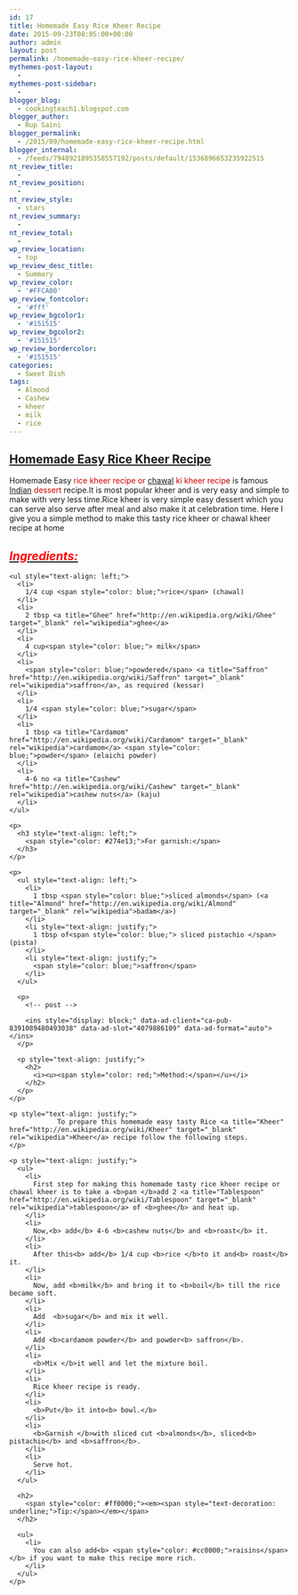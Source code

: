 ```yaml
---
id: 17
title: Homemade Easy Rice Kheer Recipe
date: 2015-09-23T08:05:00+00:00
author: admin
layout: post
permalink: /homemade-easy-rice-kheer-recipe/
mythemes-post-layout:
  - 
mythemes-post-sidebar:
  - 
blogger_blog:
  - cookingteach1.blogspot.com
blogger_author:
  - Rup Saini
blogger_permalink:
  - /2015/09/homemade-easy-rice-kheer-recipe.html
blogger_internal:
  - /feeds/7948921895358557192/posts/default/1536896653235922515
nt_review_title:
  - 
nt_review_position:
  - 
nt_review_style:
  - stars
nt_review_summary:
  - 
nt_review_total:
  - 
wp_review_location:
  - top
wp_review_desc_title:
  - Summary
wp_review_color:
  - '#FFCA00'
wp_review_fontcolor:
  - '#fff'
wp_review_bgcolor1:
  - '#151515'
wp_review_bgcolor2:
  - '#151515'
wp_review_bordercolor:
  - '#151515'
categories:
  - Sweet Dish
tags:
  - Almond
  - Cashew
  - kheer
  - milk
  - rice
---
```

<p dir="ltr" style="text-align: left;">
  <p style="clear: both; text-align: center;">
  </p>
  
  <h2 dir="ltr" style="text-align: left;">
  </h2>
  
  <h2 dir="ltr" style="text-align: left;">
    <span style="text-decoration: underline;">Homemade Easy Rice <a class="zem_slink" title="Kheer" href="http://en.wikipedia.org/wiki/Kheer" target="_blank" rel="wikipedia">Kheer</a> <a title="Chocolate cake" href="http://en.wikipedia.org/wiki/Chocolate_cake" target="_blank" rel="wikipedia">Recipe</a></span>
  </h2>
  
  <p>
    Homemade Easy <span style="color: #cc0000;">rice kheer recipe or <a title="Rice" href="http://en.wikipedia.org/wiki/Rice" target="_blank" rel="wikipedia">chawal</a> ki kheer recip</span><span style="color: #990000;">e</span> is famous <span style="color: #cc0000;"><a class="zem_slink" title="Indian cuisine" href="http://en.wikipedia.org/wiki/Indian_cuisine" target="_blank" rel="wikipedia">Indian</a> dessert</span> recipe.It is most popular kheer and is very easy and simple to make with very less time.Rice kheer is very simple easy dessert which you can serve also serve after meal and also make it at celebration time. Here I give you a simple method to make this tasty rice kheer or chawal kheer recipe at home
  </p>
  
  <p dir="ltr" style="text-align: left;">
    <h2 style="text-align: left;">
      <i><u><span style="color: red;">Ingredients: </span></u></i>
    </h2>
    
    <ul style="text-align: left;">
      <li>
        1/4 cup <span style="color: blue;">rice</span> (chawal)
      </li>
      <li>
        2 tbsp <a title="Ghee" href="http://en.wikipedia.org/wiki/Ghee" target="_blank" rel="wikipedia">ghee</a>
      </li>
      <li>
        4 cup<span style="color: blue;"> milk</span>
      </li>
      <li>
        <span style="color: blue;">powdered</span> <a title="Saffron" href="http://en.wikipedia.org/wiki/Saffron" target="_blank" rel="wikipedia">saffron</a>, as required (kessar)
      </li>
      <li>
        1/4 <span style="color: blue;">sugar</span>
      </li>
      <li>
        1 tbsp <a title="Cardamom" href="http://en.wikipedia.org/wiki/Cardamom" target="_blank" rel="wikipedia">cardamom</a> <span style="color: blue;">powder</span> (elaichi powder)
      </li>
      <li>
        4-6 no <a title="Cashew" href="http://en.wikipedia.org/wiki/Cashew" target="_blank" rel="wikipedia">cashew nuts</a> (kaju)
      </li>
    </ul>
    
    <p>
      <h3 style="text-align: left;">
        <span style="color: #274e13;">For garnish:</span>
      </h3>
    </p>
    
    <p>
      <ul style="text-align: left;">
        <li>
          1 tbsp <span style="color: blue;">sliced almonds</span> (<a title="Almond" href="http://en.wikipedia.org/wiki/Almond" target="_blank" rel="wikipedia">badam</a>)
        </li>
        <li style="text-align: justify;">
          1 tbsp of<span style="color: blue;"> sliced pistachio </span>(pista)
        </li>
        <li style="text-align: justify;">
          <span style="color: blue;">saffron</span>
        </li>
      </ul>
      
      <p>
        <!-- post -->
        
        <ins style="display: block;" data-ad-client="ca-pub-8391089480493038" data-ad-slot="4079886109" data-ad-format="auto"></ins>
      </p>
      
      <p style="text-align: justify;">
        <h2>
          <i><u><span style="color: red;">Method:</span></u></i>
        </h2>
      </p>
    </p>
    
    <p style="text-align: justify;">
                To prepare this homemade easy tasty Rice <a title="Kheer" href="http://en.wikipedia.org/wiki/Kheer" target="_blank" rel="wikipedia">Kheer</a> recipe follow the following steps.
    </p>
    
    <p style="text-align: justify;">
      <ul>
        <li>
          First step for making this homemade tasty rice kheer recipe or chawal kheer is to take a <b>pan </b>add 2 <a title="Tablespoon" href="http://en.wikipedia.org/wiki/Tablespoon" target="_blank" rel="wikipedia">tablespoon</a> of <b>ghee</b> and heat up.
        </li>
        <li>
          Now,<b> add</b> 4-6 <b>cashew nuts</b> and <b>roast</b> it.
        </li>
        <li>
          After this<b> add</b> 1/4 cup <b>rice </b>to it and<b> roast</b> it.
        </li>
        <li>
          Now, add <b>milk</b> and bring it to <b>boil</b> till the rice became soft.
        </li>
        <li>
          Add  <b>sugar</b> and mix it well.
        </li>
        <li>
          Add <b>cardamom powder</b> and powder<b> saffron</b>.
        </li>
        <li>
          <b>Mix </b>it well and let the mixture boil.
        </li>
        <li>
          Rice kheer recipe is ready.
        </li>
        <li>
          <b>Put</b> it into<b> bowl.</b>
        </li>
        <li>
          <b>Garnish </b>with sliced cut <b>almonds</b>, sliced<b> pistachio</b> and <b>saffron</b>.
        </li>
        <li>
          Serve hot.
        </li>
      </ul>
      
      <h2>
        <span style="color: #ff0000;"><em><span style="text-decoration: underline;">Tip:</span></em></span>
      </h2>
      
      <ul>
        <li>
          You can also add<b> <span style="color: #cc0000;">raisins</span></b> if you want to make this recipe more rich.
        </li>
      </ul>
    </p>
  </p>
</p>